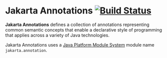 # Jakarta Annotations [![Build Status](https://travis-ci.org/eclipse-ee4j/common-annotations-api.svg?branch=master)](https://travis-ci.org/eclipse-ee4j/common-annotations-api)

**Jakarta Annotations** defines a collection of annotations representing common
semantic concepts that enable a declarative style of programming that applies
across a variety of Java technologies.

Jakarta Annotations uses a [Java Platform Module System](http://openjdk.java.net/projects/jigsaw/spec/)
module name `jakarta.annotation`.
